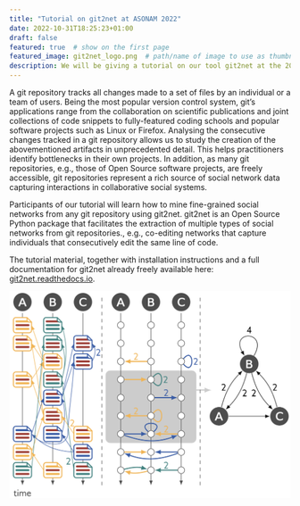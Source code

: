 ```yaml
---
title: "Tutorial on git2net at ASONAM 2022"
date: 2022-10-31T18:25:23+01:00
draft: false
featured: true  # show on the first page
featured_image: git2net_logo.png  # path/name of image to use as thumbnail
description: We will be giving a tutorial on our tool git2net at the 2022 International Conference on Social Network Analysis and Mining in Istanbul, Turkey. # short text, used in cards and for previews
---
```


A git repository tracks all changes made to a set of files by an individual or a team of users. Being the most popular version control system, git’s applications range from the collaboration on scientific publications and joint collections of code snippets to fully-featured coding schools and popular software projects such as Linux or Firefox. Analysing the consecutive changes tracked in a git repository allows us to study the creation of the abovementioned artifacts in unprecedented detail. This helps practitioners identify bottlenecks in their own projects. In addition, as many git repositories, e.g., those of Open Source software projects, are freely accessible, git repositories represent a rich source of social network data capturing interactions in collaborative social systems.

Participants of our tutorial will learn how to mine fine-grained social networks from any git repository using git2net. git2net is an Open Source Python package that facilitates the extraction of multiple types of social networks from git repositories., e.g., co-editing networks that capture individuals that consecutively edit the same line of code. 

The tutorial material, together with installation instructions and a full documentation for git2net already freely available here: [git2net.readthedocs.io](https://git2net.readthedocs.io/en/latest/).


![git2net co-editing network extraction](git2net.png)




